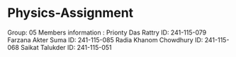 # Physics-Assignment
Group: 05
Members information :
Prionty Das Rattry	      ID: 241-115-079
Farzana Akter Suma	      ID: 241-115-085
Radia Khanom Chowdhury	  ID: 241-115-068
Saikat Talukder	          ID: 241-115-051
